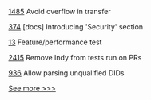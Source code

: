 
[1485](https://github.com/hyperledger/solang/pull/1485) Avoid overflow in transfer

[374](https://github.com/hyperledger/iroha-2-docs/pull/374) [docs] Introducing 'Security' section

[13](https://github.com/hyperledger/aries-socketdock/pull/13) Feature/performance test

[2415](https://github.com/hyperledger/aries-cloudagent-python/pull/2415) Remove Indy from tests run on PRs

[936](https://github.com/hyperledger/aries-vcx/pull/936) Allow parsing unqualified DIDs


[See more >>>](https://start-here.hyperledger.org/pull-requests)
